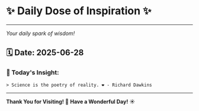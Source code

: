 # ✨ Daily Dose of Inspiration ✨

--- 

_Your daily spark of wisdom!_

## 🗓️ Date: **2025-06-28**

### 💬 Today's Insight:
```
> Science is the poetry of reality. ❤️ - Richard Dawkins
```

--- 

**Thank You for Visiting!** 🙏
**Have a Wonderful Day!** ☀️

